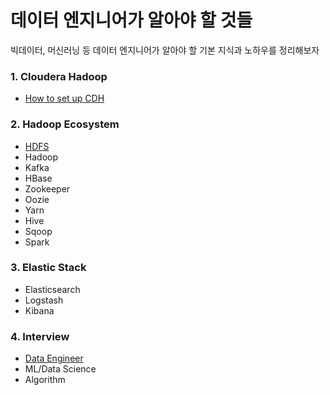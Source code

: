 # 데이터 엔지니어가 알아야 할 것들

빅데이터, 머신러닝 등 데이터 엔지니어가 알아야 할 기본 지식과 노하우를 정리해보자

### 1. Cloudera Hadoop

- [How to set up CDH](cloudera/how_to_setup_cdh/)

### 2. Hadoop Ecosystem

- [HDFS](hadoop_ecosystem/hdfs/)
- Hadoop
- Kafka
- HBase
- Zookeeper
- Oozie
- Yarn
- Hive
- Sqoop
- Spark

### 3. Elastic Stack

- Elasticsearch
- Logstash
- Kibana

### 4. Interview

- [Data Engineer](interview/data_engineer/)
- ML/Data Science
- Algorithm
